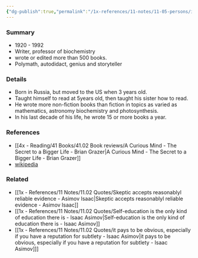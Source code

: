 ```yaml
---
{"dg-publish":true,"permalink":"/1x-references/11-notes/11-05-persons/isaac-asimov/","title":"Isaac Asimov","created":"2023-09-29T19:18:38.000+03:00","updated":"2024-02-14T20:18:18.327+03:00"}
---
```



### Summary
- 1920 - 1992
- Writer, professor of biochemistry
- wrote or edited more than 500 books.
- Polymath, autodidact, genius and storyteller

### Details
- Born in Russia, but moved to the US when 3 years old.
- Taught himself to read at 5years old, then taught his sister how to read.
- He wrote more non-fiction books than fiction in topics as varied as mathematics, astronomy biochemistry and photosynthesis.
- In his last decade of his life, he wrote 15 or more books a year.

### References
- [[4x - Reading/41 Books/41.02 Book reviews/A Curious Mind - The Secret to a Bigger Life - Brian Grazer\|A Curious Mind - The Secret to a Bigger Life - Brian Grazer]]
- [wikipedia](https://en.wikipedia.org/wiki/Isaac_Asimov)

### Related
- [[1x - References/11 Notes/11.02 Quotes/Skeptic accepts reasonablyl reliable evidence - Asimov Isaac\|Skeptic accepts reasonablyl reliable evidence - Asimov Isaac]]
- [[1x - References/11 Notes/11.02 Quotes/Self-education is the only kind of education there is - Isaac Asimov\|Self-education is the only kind of education there is - Isaac Asimov]]
- [[1x - References/11 Notes/11.02 Quotes/it pays to be obvious, especially if you have a reputation for subtlety - Isaac Asimov\|it pays to be obvious, especially if you have a reputation for subtlety - Isaac Asimov]]]